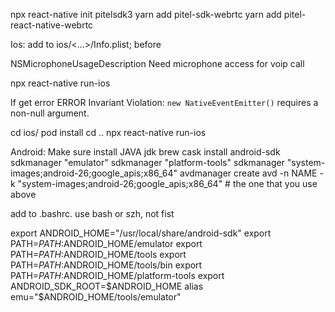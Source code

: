 
npx react-native init pitelsdk3
yarn add pitel-sdk-webrtc
yarn add pitel-react-native-webrtc

Ios: 
  add to ios/<...>/Info.plist; before </dict>

  <key>NSMicrophoneUsageDescription</key>
  <string>Need microphone access for voip call</string>

  npx react-native run-ios

  If get error  ERROR Invariant Violation: `new NativeEventEmitter()` requires a non-null argument.

  cd ios/
  pod install
  cd .. 
  npx react-native run-ios

Android:
 Make sure install JAVA jdk
  brew cask install android-sdk
  sdkmanager "emulator"
  sdkmanager "platform-tools"
  sdkmanager "system-images;android-26;google_apis;x86_64"
  avdmanager create avd -n NAME -k "system-images;android-26;google_apis;x86_64" # the one that you use above

  add to .bashrc. use bash or szh, not fist

  export ANDROID_HOME="/usr/local/share/android-sdk"
  export PATH=$PATH:$ANDROID_HOME/emulator
  export PATH=$PATH:$ANDROID_HOME/tools
  export PATH=$PATH:$ANDROID_HOME/tools/bin
  export PATH=$PATH:$ANDROID_HOME/platform-tools
  export ANDROID_SDK_ROOT=$ANDROID_HOME
  alias emu="$ANDROID_HOME/tools/emulator"